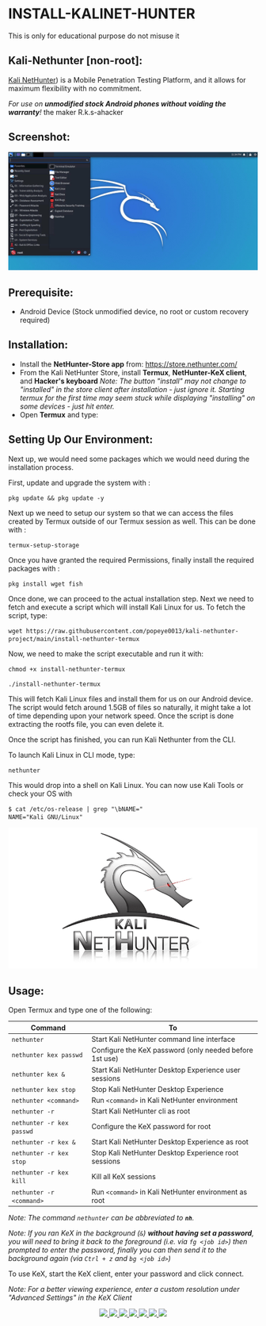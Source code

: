 # INSTALL-KALINET-HUNTER
This is only for educational purpose do not misuse it 
## Kali-Nethunter [non-root]:

[Kali NetHunter](https://www.kali.org/get-kali/#kali-mobile)) is a Mobile Penetration Testing Platform, and it allows for maximum flexibility with no commitment.

_For use on **unmodified stock Android phones without voiding the warranty**!_
the maker R.k.s-ahacker
## Screenshot:

![alt text](NH-Rootless-KeX.png)

## Prerequisite:

- Android Device (Stock unmodified device, no root or custom recovery required)

## Installation:

- Install the **NetHunter-Store app** from: <https://store.nethunter.com/>
- From the Kali NetHunter Store, install **Termux**, **NetHunter-KeX client**, and **Hacker's keyboard**
  _Note: The button "install" may not change to "installed" in the store client after installation - just ignore it. Starting termux for the first time may seem stuck while displaying "installing" on some devices - just hit enter._
- Open **Termux** and type:

<!-- https://offs.ec/2MceZWr -> https://raw.githubusercontent.com/popeye0013/kali-nethunter-project/main/install-nethunter-termux -->

## Setting Up Our Environment:

Next up, we would need some packages which we would need during the installation process.

First, update and upgrade the system with :
```
pkg update && pkg update -y
```

Next up we need to setup our system so that we can access the files created by Termux outside of our Termux session as well. This can be done with :
```
termux-setup-storage
```

Once you have granted the required Permissions, finally install the required packages with :
```
pkg install wget fish
```

Once done, we can proceed to the actual installation step.
Next we need to fetch and execute a script which will install Kali Linux for us. To fetch the script, type:
```
wget https://raw.githubusercontent.com/popeye0013/kali-nethunter-project/main/install-nethunter-termux
```

Now, we need to make the script executable and run it with:
```
chmod +x install-nethunter-termux
```
```
./install-nethunter-termux
```
This will fetch Kali Linux files and install them for us on our Android device. The script would fetch around 1.5GB of files so naturally, it might take a lot of time depending upon your network speed. Once the script is done extracting the rootfs file, you can even delete it.

Once the script has finished, you can run Kali Nethunter from the CLI.

To launch Kali Linux in CLI mode, type:
```
nethunter
```

This would drop into a shell on Kali Linux. You can now use Kali Tools or check your OS with
```
$ cat /etc/os-release | grep "\bNAME="
NAME="Kali GNU/Linux"
```
![alt text](nethunter.png)


## Usage:

Open Termux and type one of the following:

<!-- Make sure `./install-nethunter-termux` is in sync -->

| Command                   | To                                                      |
| ------------------------- | ------------------------------------------------------- |
| `nethunter`               | Start Kali NetHunter command line interface             |
| `nethunter kex passwd`    | Configure the KeX password (only needed before 1st use) |
| `nethunter kex &`         | Start Kali NetHunter Desktop Experience user sessions   |
| `nethunter kex stop`      | Stop Kali NetHunter Desktop Experience                  |
| `nethunter <command>`     | Run `<command>` in Kali NetHunter environment           |
| `nethunter -r`            | Start Kali NetHunter cli as root                        |
| `nethunter -r kex passwd` | Configure the KeX password for root                     |
| `nethunter -r kex &`      | Start Kali NetHunter Desktop Experience as root         |
| `nethunter -r kex stop`   | Stop Kali NetHunter Desktop Experience root sessions    |
| `nethunter -r kex kill`   | Kill all KeX sessions                                   |
| `nethunter -r <command>`  | Run `<command>` in Kali NetHunter environment as root   |

_Note: The command `nethunter` can be abbreviated to **`nh`**._

_Note: If you ran KeX in the background (`&`) **without having set a password**, you will need to bring it back to the foreground (i.e. via `fg <job id>`) then prompted to enter the password, finally you can then send it to the background again (via `Ctrl + z` and `bg <job id>`)_

To use KeX, start the KeX client, enter your password and click connect.

_Note: For a better viewing experience, enter a custom resolution under "Advanced Settings" in the KeX Client_
<!-- 🌟 Optional Banner - यहां अपना बैनर लिंक लगाएं -->
<!-- ![Banner](https://your-banner-image-link.com/banner.jpg) -->

<p align="center">
  <a href="https://www.instagram.com/darklight000999_?igsh=cmEwN3htaTRodzl3">
    <img src="https://img.shields.io/badge/Instagram-%23E4405F.svg?style=for-the-badge&logo=instagram&logoColor=white" />
  </a>
  
  <a href="https://t.me/darklight000999">
    <img src="https://img.shields.io/badge/Telegram-2CA5E0?style=for-the-badge&logo=telegram&logoColor=white" />
  </a>
  
  <a href="https://chat.whatsapp.com/KALyrkZm2ru2xiTY9u0Tc0?mode=ac_t">
    <img src="https://img.shields.io/badge/WhatsApp-25D366?style=for-the-badge&logo=whatsapp&logoColor=white" />
  </a>
  
  <a href="https://www.facebook.com/darklight000999">
    <img src="https://img.shields.io/badge/Facebook-1877F2?style=for-the-badge&logo=facebook&logoColor=white" />
  </a>
  
  <a href="https://youtube.com/@mr_br_hacker_33?si=IBcIbcrVE1Xur_vL">
    <img src="https://img.shields.io/badge/YouTube-FF0000?style=for-the-badge&logo=youtube&logoColor=white" />
  </a>
  
  <a href="https://github.com/Darklight000999">
    <img src="https://img.shields.io/badge/GitHub-000000?style=for-the-badge&logo=github&logoColor=white" />
  </a>
  
  <a href="https://share.google/BIo6sUsdFCFMMkc0z">
    <img src="https://img.shields.io/badge/Google%20Business-4285F4?style=for-the-badge&logo=google&logoColor=white" />
  </a>
</p>
